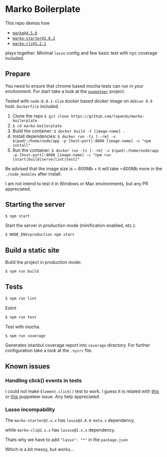 # Marko Boilerplate

This repo demos how
  - [`marko@4.5.6`](https://github.com/marko-js/marko)
  - [`marko-starter@2.0.2`](https://github.com/marko-js/marko-starter)
  - [`marko-cli@2.2.1`](https://github.com/marko-js/marko-cli)

plays together.
Minimal `lasso` config and few basic test with nyc coverage included.

## Prepare
You need to ensure that chrome based mocha tests can run in your envitonment.
For start take a look at the [`puppeteer`](https://github.com/GoogleChrome/puppeteer) project.

Tested with `node:8.8.1-slim` docker based docker image on `debian 8.9` host. `Dockerfile` included.

1. Clone the repo `$ git clone https://github.com/lependu/marko-boilerplate`
2. `$ cd marko-boilerplate`
3. Build the container: `$ docker build -t [image-name] .`
4. Install dependencies:
`$ docker run -ti [--rm] -v $(pwd):/home/node/app -p [host-port]:8080 [image-name] -c "npm install"`
5. Run the container:
`$ docker run -ti [--rm] -v $(pwd):/home/node/app -p [host-port]:8080 [image-name] -c "npm run [start|build|serve|lint|test]"`

Be advised that the image size is ~ 600Mb + it will take ~400Mb more in the `./node_modules` after install.

I am not intend to test it in Windows or Mac environments, but any PR appreciated.


## Starting the server

```bash
$ npm start
```

Start the server in production mode (minification enabled, etc.):

```bash
$ NODE_ENV=production npm start
```

## Build a static site
Build the project in production mode:

```bash
$ npm run build
```

## Tests
```bash
$ npm run lint
```
Eslint

```bash
$ npm run test
```
Test with mocha.
```bash
$ npm run coverage
```
Generates istanbul coverage report into `coverage` directory.
For further configuration take a look at the `.nycrc` file.

## Known issues

### Handling click() events in tests
I could not make `Element.click()` test to work. I guess it is related with
[this](https://github.com/GoogleChrome/puppeteer/pull/1125) or
[this](https://github.com/GoogleChrome/puppeteer/issues/1082)
puppeteer issue. Any help appreciated.

### Lasso incompability
The `marko-starter@2.x.x` has `lasso@3.0.0-beta.x` dependency,

while `marko-cli@2.x.x` has `lassso@2.x.x` dependency.

Thats why we have to add `"lasso": "*"` in the `package.json`

Which is a bit messy, but works...
